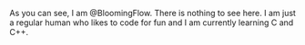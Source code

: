 As you can see, I am @BloomingFlow. There is nothing to see here.
I am just a regular human who likes to code for fun and I am currently learning C and C++.
